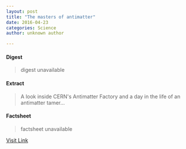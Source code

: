 ```yaml
---
layout: post
title: "The masters of antimatter"
date: 2016-04-23
categories: Science
author: unknown author

---
```



#### Digest
>digest unavailable

#### Extract
>A look inside CERN's Antimatter Factory and a day in the life of an antimatter tamer...

#### Factsheet
>factsheet unavailable

[Visit Link](http://feedproxy.google.com/~r/PhysicsWorld/~3/dVgXjXO0ihY/the-masters-of-antimatter)


